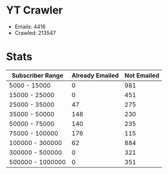 # YT Crawler
- Emails: 4416
- Crawled: 213547

# Stats
| Subscriber Range  | Already Emailed | Not Emailed |
|-------|-------|-------|
| 5000 - 15000 | 0 | 981 |
| 15000 - 25000 | 0 | 451 |
| 25000 - 35000 | 47 | 275 |
| 35000 - 50000 | 148 | 230 |
| 50000 - 75000 | 140 | 235 |
| 75000 - 100000 | 176 | 115 |
| 100000 - 300000 | 62 | 884 |
| 300000 - 500000 | 0 | 321 |
| 500000 - 1000000 | 0 | 351 |
